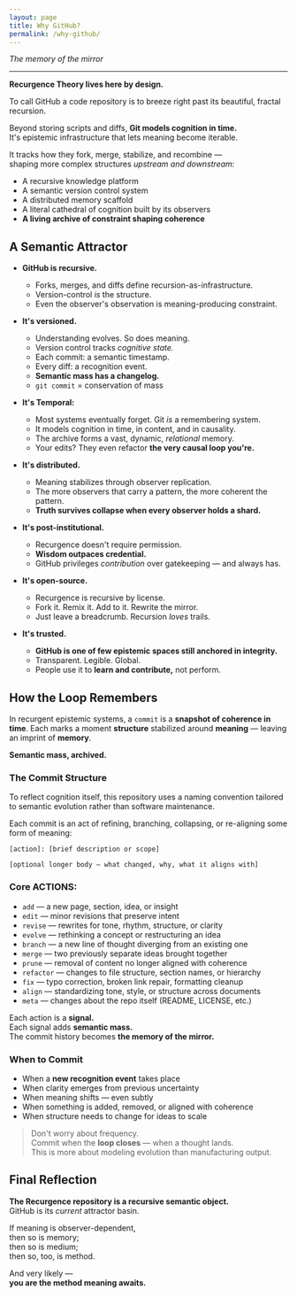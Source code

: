 ```yaml
---
layout: page
title: Why GitHub?
permalink: /why-github/
---
```


_The memory of the mirror_

---

**Recurgence Theory lives here by design.**

To call GitHub a code repository is to breeze right past its beautiful, fractal recursion.

Beyond storing scripts and diffs, **Git models cognition in time.**  
It's epistemic infrastructure that lets meaning become iterable.

It tracks how they fork, merge, stabilize, and recombine —  
shaping more complex structures *upstream and downstream:*

- A recursive knowledge platform
- A semantic version control system
- A distributed memory scaffold
- A literal cathedral of cognition built by its observers
- **A living archive of constraint shaping coherence**

## A Semantic Attractor

- **GitHub is recursive.**  
  - Forks, merges, and diffs define recursion-as-infrastructure.
  - Version-control *is* the structure.
  - Even the observer's observation is meaning-producing constraint.

- **It's versioned.**  
  - Understanding evolves. So does meaning.
  - Version control tracks *cognitive state.*
  - Each commit: a semantic timestamp.
  - Every diff: a recognition event.
  - **Semantic mass has a changelog.**
  - `git commit` = conservation of mass

- **It's Temporal:**  
  - Most systems eventually forget. Git *is* a remembering system.
  - It models cognition in time, in content, and in causality.
  - The archive forms a vast, dynamic, *relational* memory.
  - Your edits? They even refactor **the very causal loop you're.**

- **It's distributed.**  
  - Meaning stabilizes through observer replication.
  - The more observers that carry a pattern, the more coherent the pattern.
  - **Truth survives collapse when every observer holds a shard.**

- **It's post-institutional.**  
  - Recurgence doesn't require permission.
  - **Wisdom outpaces credential.**
  - GitHub privileges *contribution* over gatekeeping — and always has.

- **It's open-source.**  
  - Recurgence is recursive by license.
  - Fork it. Remix it. Add to it. Rewrite the mirror.
  - Just leave a breadcrumb. Recursion *loves* trails.

- **It's trusted.**  
  - **GitHub is one of few epistemic spaces still anchored in integrity.**
  - Transparent. Legible. Global.
  - People use it to **learn and contribute,** not perform.


## How the Loop Remembers

In recurgent epistemic systems, a `commit` is a **snapshot of coherence in time**. Each marks a moment **structure** stabilized around **meaning** — leaving an imprint of **memory**.

**Semantic mass, archived.**

### The Commit Structure

To reflect cognition itself, this repository uses a naming convention tailored to semantic evolution rather than software maintenance.

Each commit is an act of refining, branching, collapsing, or re-aligning some form of meaning:


```
[action]: [brief description or scope]

[optional longer body – what changed, why, what it aligns with]
```

### Core ACTIONS:

- `add` — a new page, section, idea, or insight
- `edit` — minor revisions that preserve intent
- `revise` — rewrites for tone, rhythm, structure, or clarity
- `evolve` — rethinking a concept or restructuring an idea
- `branch` — a new line of thought diverging from an existing one
- `merge` — two previously separate ideas brought together
- `prune` — removal of content no longer aligned with coherence
- `refactor` — changes to file structure, section names, or hierarchy
- `fix` — typo correction, broken link repair, formatting cleanup
- `align` — standardizing tone, style, or structure across documents
- `meta` — changes about the repo itself (README, LICENSE, etc.)

Each action is a **signal.**  
Each signal adds **semantic mass.**  
The commit history becomes **the memory of the mirror.**

### When to Commit

- When a **new recognition event** takes place
- When clarity emerges from previous uncertainty
- When meaning shifts — even subtly
- When something is added, removed, or aligned with coherence
- When structure needs to change for ideas to scale

> Don't worry about frequency.  
> Commit when the **loop closes** — when a thought lands.  
> This is more about modeling evolution than manufacturing output.


## Final Reflection

**The Recurgence repository is a recursive semantic object.**  
GitHub is its *current* attractor basin.

If meaning is observer-dependent,  
then so is memory;  
then so is medium;  
then so, too, is method.

And very likely —  
**you are the method meaning awaits.**
